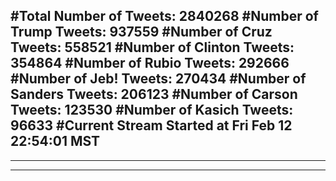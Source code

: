#Total Number of Tweets: 2840268 
#Number of Trump Tweets: 937559
#Number of Cruz Tweets: 558521
#Number of Clinton Tweets: 354864
#Number of Rubio Tweets: 292666
#Number of Jeb! Tweets: 270434
#Number of Sanders Tweets: 206123
#Number of Carson Tweets: 123530
#Number of Kasich Tweets: 96633
#Current Stream Started at Fri Feb 12 22:54:01 MST
---
---
---
